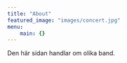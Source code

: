 ```yaml
---
title: "About"
featured_image: "images/concert.jpg"
menu:
    main: {}
---
```


Den här sidan handlar om olika band.